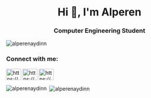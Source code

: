 <h1 align="center">Hi 👋, I'm Alperen</h1>
<h3 align="center">Computer Engineering Student</h3>

<p align="left"> <img src="https://komarev.com/ghpvc/?username=alperenaydinn&label=Profile%20views&color=0e75b6&style=flat" alt="alperenaydinn" /> </p>



<h3 align="left">Connect with me:</h3>
<p align="left">
<a href="https://www.linkedin.com/in/alperen-aydin0/" target="blank"><img align="center" src="https://raw.githubusercontent.com/rahuldkjain/github-profile-readme-generator/master/src/images/icons/Social/linked-in-alt.svg" alt="https://www.linkedin.com/in/alperen-aydin0/" height="30" width="40" /></a>
<a href="www.facebook.com/alperen.aydin4" target="blank"><img align="center" src="https://raw.githubusercontent.com/rahuldkjain/github-profile-readme-generator/master/src/images/icons/Social/facebook.svg" alt="https://www.facebook.com/alperen.aydin4" height="30" width="40" /></a>
<a href="https://www.instagram.com/alperen_aydn/" target="blank"><img align="center" src="https://raw.githubusercontent.com/rahuldkjain/github-profile-readme-generator/master/src/images/icons/Social/instagram.svg" alt="https://www.instagram.com/alperen_aydn/" height="30" width="40" /></a>
</p>


<p><img align="left" src="https://github-readme-stats.vercel.app/api/top-langs?username=alperenaydinn&show_icons=true&locale=en&layout=compact" alt="alperenaydinn" /></p>

<p>&nbsp;<img align="center" src="https://github-readme-stats.vercel.app/api?username=alperenaydinn&show_icons=true&locale=en" alt="alperenaydinn" /></p>
